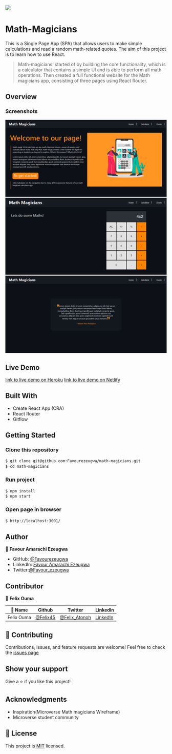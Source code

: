 ![](https://img.shields.io/badge/Microverse-blueviolet)

# Math-Magicians

This is a Single Page App (SPA) that allows users to make simple calculations and read a random math-related quotes. The aim of this project is to learn how to use React.

> Math-magicians: started of by building the core functionality, which is a calculator that contains a simple UI and is able to perform all math operations. Then created a full functional website for the Math magicians app, consisting of three pages using React Router.

## Overview

### Screenshots

![](./src/Images/home1.snip.PNG)
![](./src/Images/calculator.snip.png)
![](./src/Images/quote1.snip.PNG)

## Live Demo

[link to live demo on Heroku](https://math-magicians-fave.herokuapp.com/)
[link to live demo on Netlify](https://favour-math-magicians.netlify.app/)

## Built With

- Create React App (CRA)
- React Router
- Gitflow

## Getting Started

### Clone this repository

```bash
$ git clone git@github.com:Favourezeugwa/math-magicians.git
$ cd math-magicians
```

### Run project

```bash
$ npm install
$ npm start
```

### Open page in browser

```bash
$ http://localhost:3001/
```

## Author

👤 **Favour Amarachi Ezeugwa**

- GitHub: [@Favourezeugwa](https://github.com/Favourezeugwa)
- LinkedIn: [Favour Amarachi Ezeugwa](https://www.linkedin.com/in/favour-amarachi-ezeugwa-a5bb31149/)
- Twitter:[@Favour_ezeugwa](https://twitter.com/Favour_ezeugwa)

## Contributor

👤 **Felix Ouma**

| 👤 Name    | Github                                 | Twitter                                           | LinkedIn                                                     |
| ---------- | -------------------------------------- | ------------------------------------------------- | ------------------------------------------------------------ |
| Felix Ouma | [@Felix45](https://github.com/Felix45) | [@Felix_Atonoh](https://twitter.com/Felix_Atonoh) | [LinkedIn](https://www.linkedin.com/in/felix-ouma-639766b0/) |

## 🤝 Contributing

Contributions, issues, and feature requests are welcome!
Feel free to check the [issues page](https://github.com/Favourezeugwa/math-magicians/issues)

## Show your support

Give a ⭐️ if you like this project!

## Acknowledgments

- Inspiration(Microverse Math magicians Wireframe)
- Microverse student community

## 📝 License

This project is [MIT](./MIT.md) licensed.
